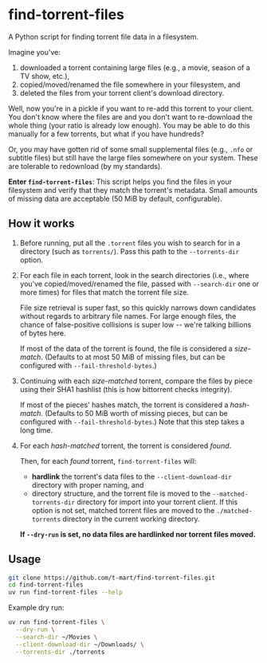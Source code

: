 # find-torrent-files

A Python script for finding torrent file data in a filesystem.

Imagine you've:

1. downloaded a torrent containing large files (e.g., a movie, season of a TV
   show, etc.),
2. copied/moved/renamed the file somewhere in your filesystem, and
3. deleted the files from your torrent client's download directory.

Well, now you're in a pickle if you want to re-add this torrent to your client.
You don't know where the files are and you don't want to re-download the whole
thing (your ratio is already low enough). You may be able to do this manually
for a few torrents, but what if you have hundreds?

Or, you may have gotten rid of some small supplemental files (e.g., `.nfo` or
subtitle files) but still have the large files somewhere on your system. These
are tolerable to redownload (by my standards).

**Enter `find-torrent-files`**: This script helps you find the files in your
filesystem and verify that they match the torrent's metadata. Small amounts of
missing data are acceptable (50 MiB by default, configurable).

## How it works

1. Before running, put all the `.torrent` files you wish to search for in a
   directory (such as `torrents/`). Pass this path to the `--torrents-dir`
   option.

2. For each file in each torrent, look in the search directories (i.e., where
   you've copied/moved/renamed the file, passed with `--search-dir` one or more
   times) for files that match the torrent file size.

   File size retrieval is super fast, so this quickly narrows down candidates
   without regards to arbitrary file names. For large enough files, the chance
   of false-positive collisions is super low -- we're talking billions of bytes
   here.

   If most of the data of the torrent is found, the file is considered a
   _size-match_. (Defaults to at most 50 MiB of missing files, but can be
   configured with `--fail-threshold-bytes`.)

3. Continuing with each _size-matched_ torrent, compare the files by piece using
   their SHA1 hashlist (this is how bittorrent checks integrity).

   If most of the pieces' hashes match, the torrent is considered a
   _hash-match_. (Defaults to 50 MiB worth of missing pieces, but can be
   configured with `--fail-threshold-bytes`.) Note that this step takes a long
   time.

4. For each _hash-matched_ torrent, the torrent is considered _found_.

   Then, for each _found_ torrent, `find-torrent-files` will:

   - **hardlink** the torrent's data files to the `--client-download-dir`
     directory with proper naming, and
   - directory structure, and the torrent file is moved to the
     `--matched-torrents-dir` directory for import into your torrent client. If
     this option is not set, matched torrent files are moved to the
     `./matched-torrents` directory in the current working directory.

   **If `--dry-run` is set, no data files are hardlinked nor torrent files
   moved.**

## Usage

```bash
git clone https://github.com/t-mart/find-torrent-files.git
cd find-torrent-files
uv run find-torrent-files --help
```

Example dry run:

```bash
uv run find-torrent-files \
  --dry-run \
  --search-dir ~/Movies \
  --client-download-dir ~/Downloads/ \
  --torrents-dir ./torrents
```
